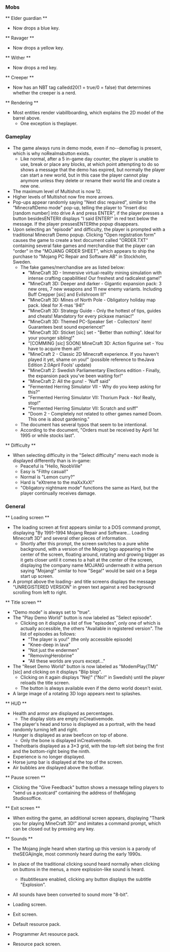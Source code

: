 ### Mobs
** Elder guardian **
- Now drops a blue key.

** Ravager **
- Now drops a yellow key.

** Wither **
- Now drops a red key.

** Creeper **
- Now has an NBT tag calledd20(1 = true/0 = false) that determines whether the creeper is a nerd.

** Rendering **
- Most entities render viabillboarding, which explains the 2D model of the barrel above.
	- One exception is theplayer.

### Gameplay
- The game always runs in demo mode, even if no--demoflag is present, which is why noRealmsbutton exists.
	- Like normal, after a 5 in-game day counter, the player is unable to use, break or place any blocks, at which point attempting to do so shows a message that the demo has expired, but normally the player can start a new world, but in this case the player cannot play anymore unless they delete or rename their world file and create a new one.
- The maximum level of Multishot is now 12.
- Higher levels of Multishot now fire more arrows.
- Pop-ups appear randomly saying "Next disc required", similar to the "MinecraftDemo mode" pop-up, telling the player to "Insert disc [random number] into drive A and press ENTER", if the player presses a button besidesENTERit displays "I said ENTER!" in red text below the message. If the player pressesENTERthe popup disappears.
- Upon selecting an "episode" and difficulty, the player is prompted with a traditional Minecraft Demo popup. Clicking "Open registration form" causes the game to create a text document called "ORDER.TXT" containing several fake games and merchandise that the player can "order" in the "MOJANG ORDER SHEET", which appears to ship the purchase to "Mojang PC Repair and Software AB" in Stockholm, Sweden.
	- The fake games/merchandise are as listed below:
		- "MineCraft 3D - Immersive virtual-reality mining simulation with intense crafting capabilities! Our freshest and radicalest game!"
		- "MineCraft 3D: Deeper and darker - Gigantic expansion pack: 3 new ores, 7 new weapons and 11 new enemy variants. Including Buff Crepper  [sic] and Evilshroom II!"
		- "MineCraft 3D: Mines of North Pole - Obligatory holiday map pack. Ideal for X-mas '94!"
		- "MineCraft 3D: Strategy Guide - Only the hottest of tips, guides and cheats! Mandatory for every pickaxe maniac!"
		- "MineCraft 3D: Themed PC-Speaker Set - Collectors' item! Guarantees best sound experience!"
		- "MineCraft 3D: Sticket  [sic] set - "Better than nothing". Ideal for your younger sibling!"
		- "[COMMING  [sic] SOON] MineCraft 3D: Action figurine set - You have to acquire them all!"
		- "MineCraft 2 - Classic 2D Minecraft experience. If you haven't played it yet, shame on you!" (possible reference to theJava Edition 2.0April Fools' update)
		- "MineCraft 2: Swedish Parliamentary Elections edition - Finally, the expansion pack you've been waiting for!"
		- "MineCraft 2: All the guns! - 'Nuff said"
		- "Fermented Herring Simulator VII - Why do you keep asking for this?"
		- "Fermented Herring Simulator VII: Thorium Pack - No! Really, stop!"
		- "Fermented Herring Simulator VII: Scratch and sniff"
		- "Doom 2 - Completely not related to other games named Doom. This one is about gardening."
	- The document has several typos that seem to be intentional.
	- According to the document, "Orders must be received by April 1st 1995 or while stocks last".

** Difficulty **
- When selecting difficulty in the "Select difficulty" menu each mode is displayed differently than is in-game:
	- Peaceful is "Hello, NoobVille"
	- Easy is "Filthy casual!"
	- Normal is "Lemon curry?"
	- Hard is "eXtreme to the maXxXxX!"
	- "Obligatory nightmare mode" functions the same as Hard, but the player continually receives damage.

### General
** Loading screen **
- The loading screen at first appears similar to a DOS command prompt, displaying "By 1991–1994 Mojang Repair and Software... Loading Minecraft 3D" and several other pieces of information.
	- Shortly after this prompt, the screen switches to a pure white background, with a version of the Mojang logo appearing in the center of the screen, floating around, rotating and growing bigger as it gets closer until it comes to a halt at the center of the screen, displaying the company name MOJANG underneath it witha person saying "Mojang!" similar to how "Sega!" would be said on a Sega start up screen.
- A prompt above the loading- and title screens displays the message "UNREGISTERED VERSION" in green text against a red background scrolling from left to right.

** Title screen **
- "Demo mode" is always set to "true".
- The "Play Demo World" button is now labeled as "Select episode".
	- Clicking on it displays a list of five "episodes", only one of which is actually accessible, the others "Available in registered version". The list of episodes as follows:
		- "The player is you!" (the only accessible episode)
		- "Knee-deep in lava"
		- "Not just the endermen"
		- "RemovingHerobrine"
		- "All these worlds are yours except..."
- The "Reset Demo World" button is now labeled as "ModemPlay(TM)" [sic] and clicking on it displays "Blip blop".
	- Clicking on it again displays "Nej!" ("No!" in Swedish) until the player reloads the title screen.
	- The button is always available even if the demo world doesn't exist.
- A large image of a rotating 3D logo appears next to splashes.

** HUD **
- Health and armor are displayed as percentages.
	- The display slots are empty inCreativemode.
- The player's head and torso is displayed as a portrait, with the head randomly turning left and right.
- Hunger is displayed as araw beeficon on top of abone.
	- Only the bone is displayed inCreativemode.
- Thehotbaris displayed as a 3×3 grid, with the top-left slot being the first and the bottom-right being the ninth.
- Experience is no longer displayed.
- Horse jump bar is displayed at the top of the screen.
- Air bubbles are displayed above the hotbar.

** Pause screen **
- Clicking the "Give Feedback" button shows a message telling players to "send us a postcard" containing the address of theMojang Studiosoffice.

** Exit screen **
- When exiting the game, an additional screen appears, displaying "Thank you for playing MineCraft 3D!" and imitates a command prompt, which can be closed out by pressing any key.

** Sounds **
- The Mojang jingle heard when starting up this version is a parody of theSEGAjingle, most commonly heard during the early 1990s.
- In place of the traditional clicking sound heard normally when clicking on buttons in the menus, a more explosion-like sound is heard.
	- Ifsubtitlesare enabled, clicking any button displays the subtitle "Explosion".
- All sounds have been converted to sound more "8-bit".

- Loading screen.
- Exit screen.
- Default resource pack.
- Programmer Art resource pack.
- Resource pack screen.


